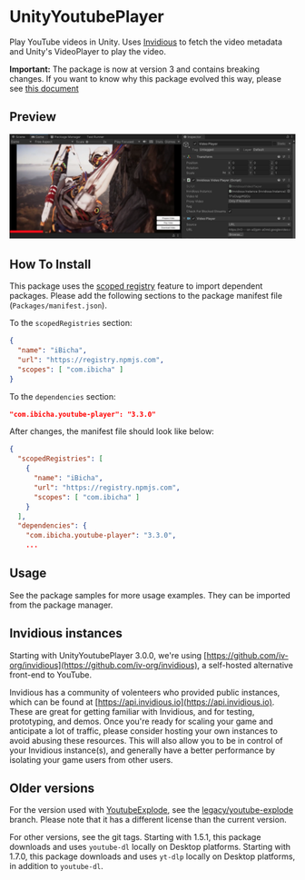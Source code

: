 <!-- markdownlint-disable MD033 -->

# UnityYoutubePlayer

Play YouTube videos in Unity. Uses [Invidious](https://github.com/iv-org/invidious) to fetch the video metadata and Unity's VideoPlayer to play the video.

**Important:** The package is now at version 3 and contains breaking changes. If you want to know why this package evolved this way, please see [this document](./adr-backend.md)

## Preview

<img alt="Preview" src="screenshot.png" />

## How To Install

This package uses the [scoped registry](https://docs.unity3d.com/Manual/upm-scoped.html) feature to import dependent
packages. Please add the following sections to the package manifest file
(`Packages/manifest.json`).

To the `scopedRegistries` section:

```json
{
  "name": "iBicha",
  "url": "https://registry.npmjs.com",
  "scopes": [ "com.ibicha" ]
}
```

To the `dependencies` section:

```json
"com.ibicha.youtube-player": "3.3.0"
```

After changes, the manifest file should look like below:

```json
{
  "scopedRegistries": [
    {
      "name": "iBicha",
      "url": "https://registry.npmjs.com",
      "scopes": [ "com.ibicha" ]
    }
  ],
  "dependencies": {
    "com.ibicha.youtube-player": "3.3.0",
    ...
```

## Usage

See the package samples for more usage examples. They can be imported from the package manager.

## Invidious instances

Starting with UnityYoutubePlayer 3.0.0, we're using [https://github.com/iv-org/invidious](https://github.com/iv-org/invidious), a self-hosted alternative front-end to YouTube.

Invidious has a community of volenteers who provided public instances, which can be found at [https://api.invidious.io](https://api.invidious.io). These are great for getting familiar with Invidious, and for testing, prototyping, and demos. Once you're ready for scaling your game and anticipate a lot of traffic, please consider hosting your own instances to avoid abusing these resources. This will also allow you to be in control of your Invidious instance(s), and generally have a better performance by isolating your game users from other users.

## Older versions

For the version used with [YoutubeExplode](https://github.com/Tyrrrz/YoutubeExplode), see the [legacy/youtube-explode](https://github.com/iBicha/UnityYoutubePlayer/tree/legacy/youtube-explode) branch. Please note that it has a different license than the current version.

For other versions, see the git tags.
Starting with 1.5.1, this package downloads and uses `youtube-dl` locally on Desktop platforms.
Starting with 1.7.0, this package downloads and uses `yt-dlp` locally on Desktop platforms, in addition to `youtube-dl`.
